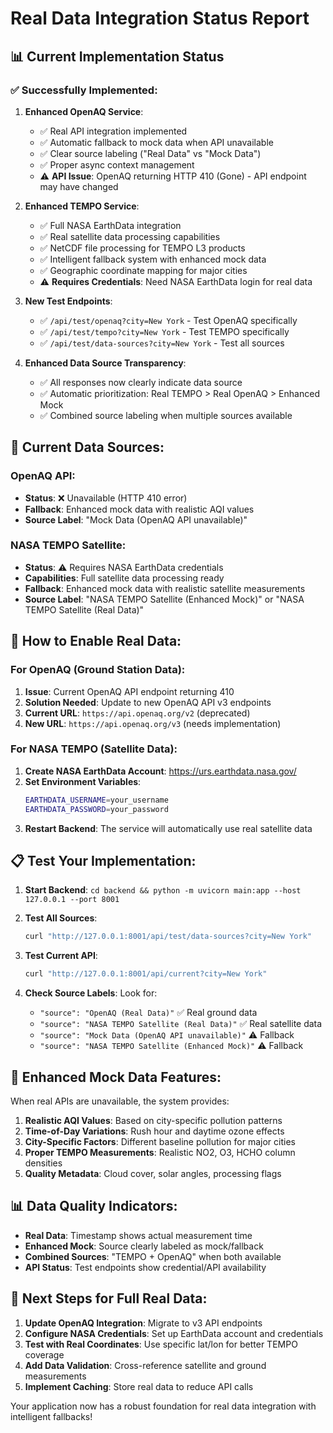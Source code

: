 # Real Data Integration Status Report

## 📊 Current Implementation Status

### ✅ Successfully Implemented:

1. **Enhanced OpenAQ Service**:
   - ✅ Real API integration implemented
   - ✅ Automatic fallback to mock data when API unavailable
   - ✅ Clear source labeling ("Real Data" vs "Mock Data")
   - ✅ Proper async context management
   - ⚠️ **API Issue**: OpenAQ returning HTTP 410 (Gone) - API endpoint may have changed

2. **Enhanced TEMPO Service**:
   - ✅ Full NASA EarthData integration
   - ✅ Real satellite data processing capabilities
   - ✅ NetCDF file processing for TEMPO L3 products
   - ✅ Intelligent fallback system with enhanced mock data
   - ✅ Geographic coordinate mapping for major cities
   - ⚠️ **Requires Credentials**: Need NASA EarthData login for real data

3. **New Test Endpoints**:
   - ✅ `/api/test/openaq?city=New York` - Test OpenAQ specifically
   - ✅ `/api/test/tempo?city=New York` - Test TEMPO specifically  
   - ✅ `/api/test/data-sources?city=New York` - Test all sources

4. **Enhanced Data Source Transparency**:
   - ✅ All responses now clearly indicate data source
   - ✅ Automatic prioritization: Real TEMPO > Real OpenAQ > Enhanced Mock
   - ✅ Combined source labeling when multiple sources available

## 🔧 Current Data Sources:

### OpenAQ API:
- **Status**: ❌ Unavailable (HTTP 410 error)
- **Fallback**: Enhanced mock data with realistic AQI values
- **Source Label**: "Mock Data (OpenAQ API unavailable)"

### NASA TEMPO Satellite:
- **Status**: ⚠️ Requires NASA EarthData credentials
- **Capabilities**: Full satellite data processing ready
- **Fallback**: Enhanced mock data with realistic satellite measurements
- **Source Label**: "NASA TEMPO Satellite (Enhanced Mock)" or "NASA TEMPO Satellite (Real Data)"

## 🚀 How to Enable Real Data:

### For OpenAQ (Ground Station Data):
1. **Issue**: Current OpenAQ API endpoint returning 410
2. **Solution Needed**: Update to new OpenAQ API v3 endpoints
3. **Current URL**: `https://api.openaq.org/v2` (deprecated)
4. **New URL**: `https://api.openaq.org/v3` (needs implementation)

### For NASA TEMPO (Satellite Data):
1. **Create NASA EarthData Account**: https://urs.earthdata.nasa.gov/
2. **Set Environment Variables**:
   ```bash
   EARTHDATA_USERNAME=your_username
   EARTHDATA_PASSWORD=your_password
   ```
3. **Restart Backend**: The service will automatically use real satellite data

## 📋 Test Your Implementation:

1. **Start Backend**: `cd backend && python -m uvicorn main:app --host 127.0.0.1 --port 8001`

2. **Test All Sources**: 
   ```bash
   curl "http://127.0.0.1:8001/api/test/data-sources?city=New York"
   ```

3. **Test Current API**: 
   ```bash
   curl "http://127.0.0.1:8001/api/current?city=New York"
   ```

4. **Check Source Labels**: Look for:
   - `"source": "OpenAQ (Real Data)"` ✅ Real ground data
   - `"source": "NASA TEMPO Satellite (Real Data)"` ✅ Real satellite data
   - `"source": "Mock Data (OpenAQ API unavailable)"` ⚠️ Fallback
   - `"source": "NASA TEMPO Satellite (Enhanced Mock)"` ⚠️ Fallback

## 🎯 Enhanced Mock Data Features:

When real APIs are unavailable, the system provides:

1. **Realistic AQI Values**: Based on city-specific pollution patterns
2. **Time-of-Day Variations**: Rush hour and daytime ozone effects
3. **City-Specific Factors**: Different baseline pollution for major cities
4. **Proper TEMPO Measurements**: Realistic NO2, O3, HCHO column densities
5. **Quality Metadata**: Cloud cover, solar angles, processing flags

## 📊 Data Quality Indicators:

- **Real Data**: Timestamp shows actual measurement time
- **Enhanced Mock**: Source clearly labeled as mock/fallback
- **Combined Sources**: "TEMPO + OpenAQ" when both available
- **API Status**: Test endpoints show credential/API availability

## 🔄 Next Steps for Full Real Data:

1. **Update OpenAQ Integration**: Migrate to v3 API endpoints
2. **Configure NASA Credentials**: Set up EarthData account and credentials
3. **Test with Real Coordinates**: Use specific lat/lon for better TEMPO coverage
4. **Add Data Validation**: Cross-reference satellite and ground measurements
5. **Implement Caching**: Store real data to reduce API calls

Your application now has a robust foundation for real data integration with intelligent fallbacks!